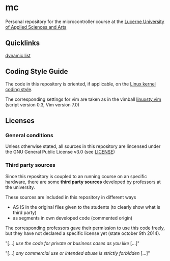 # mc

Personal repository for the microcontroller course at the 
[Lucerne University of Applied Sciences and Arts](http://www.hslu.ch)

## Quicklinks
[dynamic list](c/sw3/ex1)

## Coding Style Guide
The code in this repository is oriented, if applicable, on the
[Linux kernel coding style](https://www.kernel.org/doc/Documentation/CodingStyle).

The corresponding settings for vim are taken as in the vimball
[linuxsty.vim](http://www.vim.org/scripts/script.php?script_id=4369)
(script version 0.3, Vim version 7.0)

## Licenses

### General conditions
Unless otherwise stated, all sources in this repository are lincensed under
the GNU General Public License v3.0 (see [LICENSE](LICENSE))

### Third party sources
Since this repository is coupled to an running course on an specific hardware,
there are some **third party sources** developed by professors at the university.

These sources are included in this repository in different ways

* AS IS in the original files given to the students (to clearly show what is third party)
* as segments in own developed code (commented origin)

The corresponding professors gave their permission to use this code freely, but
they have not declared a specific license yet (state october 9th 2014).

"[...] *use the code for private or business cases as you like* [...]"

"[...] *any commercial use or intended abuse is strictly forbidden* [...]"
